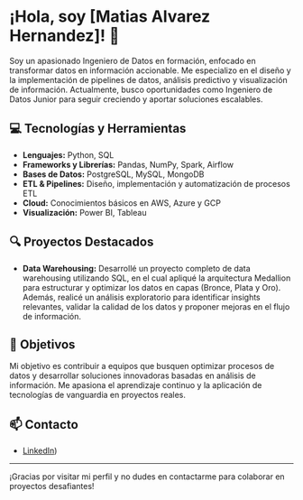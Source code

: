 # ¡Hola, soy [Matias Alvarez Hernandez]! 👋

Soy un apasionado Ingeniero de Datos en formación, enfocado en transformar datos en información accionable. Me especializo en el diseño y la implementación de pipelines de datos, análisis predictivo y visualización de información. Actualmente, busco oportunidades como Ingeniero de Datos Junior para seguir creciendo y aportar soluciones escalables.

## 💻 Tecnologías y Herramientas

- **Lenguajes:** Python, SQL
- **Frameworks y Librerías:** Pandas, NumPy, Spark, Airflow
- **Bases de Datos:** PostgreSQL, MySQL, MongoDB
- **ETL & Pipelines:** Diseño, implementación y automatización de procesos ETL
- **Cloud:** Conocimientos básicos en AWS, Azure y GCP
- **Visualización:** Power BI, Tableau

## 🔍 Proyectos Destacados

- **Data Warehousing:**   Desarrollé un proyecto completo de data warehousing utilizando SQL, en el cual apliqué la arquitectura Medallion para estructurar y optimizar los datos en capas (Bronce, Plata y Oro). Además, realicé un análisis exploratorio para identificar insights relevantes, validar la calidad de los datos y proponer mejoras en el flujo de información.


## 🎯 Objetivos

Mi objetivo es contribuir a equipos que busquen optimizar procesos de datos y desarrollar soluciones innovadoras basadas en análisis de información. Me apasiona el aprendizaje continuo y la aplicación de tecnologías de vanguardia en proyectos reales.

## 📫 Contacto

- [LinkedIn](https://www.linkedin.com/in/matiasalvarezh/))
---

¡Gracias por visitar mi perfil y no dudes en contactarme para colaborar en proyectos desafiantes!
